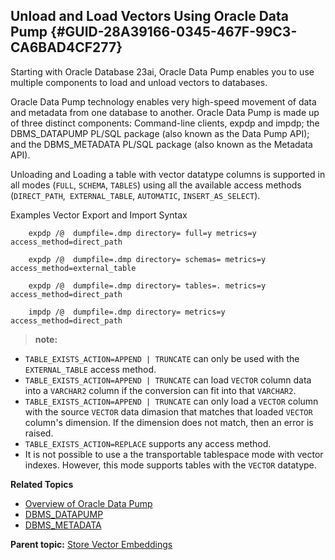 ## Unload and Load Vectors Using Oracle Data Pump {#GUID-28A39166-0345-467F-99C3-CA6BAD4CF277}

Starting with Oracle Database 23ai, Oracle Data Pump enables you to use multiple components to load and unload vectors to databases. 

Oracle Data Pump technology enables very high-speed movement of data and metadata from one database to another. Oracle Data Pump is made up of three distinct components: Command-line clients, expdp and impdp; the DBMS_DATAPUMP PL/SQL package (also known as the Data Pump API); and the DBMS_METADATA PL/SQL package (also known as the Metadata API). 

Unloading and Loading a table with vector datatype columns is supported in all modes (`FULL`, `SCHEMA`, `TABLES`) using all the available access methods (`DIRECT_PATH`,` EXTERNAL_TABLE`, `AUTOMATIC`, `INSERT_AS_SELECT`). 

Examples Vector Export and Import Syntax
```
    expdp /@  dumpfile=.dmp directory= full=y metrics=y access_method=direct_path
    
    expdp /@  dumpfile=.dmp directory= schemas= metrics=y access_method=external_table
    
    expdp /@  dumpfile=.dmp directory= tables=. metrics=y access_method=direct_path
    
    impdp /@  dumpfile=.dmp directory= metrics=y access_method=direct_path
```
    

> **note:** 

  * `TABLE_EXISTS_ACTION=APPEND | TRUNCATE` can only be used with the `EXTERNAL_TABLE` access method. 
  * `TABLE_EXISTS_ACTION=APPEND | TRUNCATE` can load `VECTOR` column data into a `VARCHAR2` column if the conversion can fit into that `VARCHAR2`. 
  * `TABLE_EXISTS_ACTION=APPEND | TRUNCATE` can only load a `VECTOR` column with the source `VECTOR` data dimasion that matches that loaded `VECTOR` column's dimension. If the dimension does not match, then an error is raised. 
  * `TABLE_EXISTS_ACTION=REPLACE` supports any access method. 
  * It is not possible to use a the transportable tablespace mode with vector indexes. However, this mode supports tables with the `VECTOR` datatype. 



**Related Topics**

  * [Overview of Oracle Data Pump](https://docs.oracle.com/pls/topic/lookup?ctx=en/database/oracle/oracle-database/23/vecse&id=SUTIL-GUID-17FAE261-0972-4220-A2E4-44D479F519D4)
  * [DBMS_DATAPUMP](https://docs.oracle.com/pls/topic/lookup?ctx=en/database/oracle/oracle-database/23/vecse&id=ARPLS-GUID-AEA7ED80-DB4A-4A70-B199-592287206348)
  * [DBMS_METADATA](https://docs.oracle.com/pls/topic/lookup?ctx=en/database/oracle/oracle-database/23/vecse&id=ARPLS-GUID-F72B5833-C14E-4713-A588-6BDF4D4CBA2A)



**Parent topic:** [Store Vector Embeddings](store-vector-embeddings.md)
